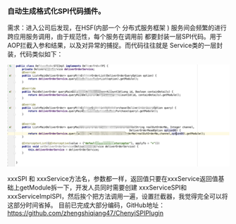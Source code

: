 ### 自动生成格式化SPI代码插件。

需求：进入公司后发现，在HSF(内部一个 分布式服务框架 ) 服务间会频繁的进行跨应用服务调用，由于规范性，每个服务在调用前 都要封装一层SPI代码。用于AOP拦截入参和结果，以及对异常的捕捉。而代码往往就是 Service类的一层封装，代码类似如下：

![](code.png)

xxxSPI 和 xxxService方法名，参数都一样，返回值只要在xxxService返回值基础上getModule拆一下，开发人员同时需要创建 xxxServiceSPI和xxxServiceImplSPI，然后挨个把方法调用一遍，设置拦截器，我觉得完全可以将这部分时间省掉。 目前已完成大部分编码，GitHub地址：https://github.com/zhengshiqiang47/ChenyiSPIPlugin
